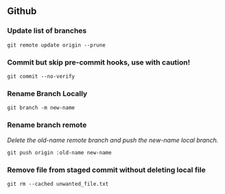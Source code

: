 ## Github

### Update list of branches

```
git remote update origin --prune
```

### Commit but skip pre-commit hooks, use with caution!

```
git commit --no-verify
```

### Rename Branch Locally

```
git branch -m new-name
```

### Rename branch remote

_Delete the old-name remote branch and push the new-name local branch._

```
git push origin :old-name new-name
```

### Remove file from staged commit without deleting local file

```
git rm --cached unwanted_file.txt
```
